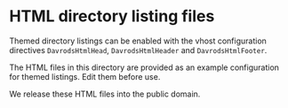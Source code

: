 HTML directory listing files
============================

Themed directory listings can be enabled with the vhost configuration
directives `DavrodsHtmlHead`, `DavrodsHtmlHeader` and
`DavrodsHtmlFooter`.

The HTML files in this directory are provided as an example
configuration for themed listings. Edit them before use.

We release these HTML files into the public domain.
